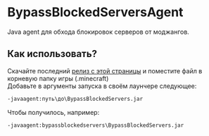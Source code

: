 # BypassBlockedServersAgent
Java agent для обхода блокировок серверов от моджангов.

## Как использовать?
Скачайте последний [релиз с этой страницы](https://github.com/AcuteWave/bypassblockedserversagent/releases) и поместите файл в корневую папку игры (.minecraft)  
Добавьте в аргументы запуска в своём лаунчере следующее:
```sh
-javaagent:путь\до\BypassBlockedServers.jar
```
Чтобы получилось, например:
```sh
-javaagent:bypassblockedservers\BypassBlockedServers.jar
```